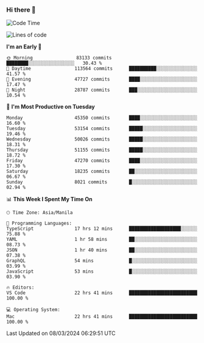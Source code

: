 ### Hi there 👋

<!--START_SECTION:waka-->
![Code Time](http://img.shields.io/badge/Code%20Time-4%2C942%20hrs%2051%20mins-blue)

![Lines of code](https://img.shields.io/badge/From%20Hello%20World%20I%27ve%20Written-118.3%20million%20lines%20of%20code-blue)

**I'm an Early 🐤** 

```text
🌞 Morning                83133 commits       ████████░░░░░░░░░░░░░░░░░   30.43 % 
🌆 Daytime                113564 commits      ██████████░░░░░░░░░░░░░░░   41.57 % 
🌃 Evening                47727 commits       ████░░░░░░░░░░░░░░░░░░░░░   17.47 % 
🌙 Night                  28787 commits       ███░░░░░░░░░░░░░░░░░░░░░░   10.54 % 
```
📅 **I'm Most Productive on Tuesday** 

```text
Monday                   45350 commits       ████░░░░░░░░░░░░░░░░░░░░░   16.60 % 
Tuesday                  53154 commits       █████░░░░░░░░░░░░░░░░░░░░   19.46 % 
Wednesday                50026 commits       █████░░░░░░░░░░░░░░░░░░░░   18.31 % 
Thursday                 51155 commits       █████░░░░░░░░░░░░░░░░░░░░   18.72 % 
Friday                   47270 commits       ████░░░░░░░░░░░░░░░░░░░░░   17.30 % 
Saturday                 18235 commits       ██░░░░░░░░░░░░░░░░░░░░░░░   06.67 % 
Sunday                   8021 commits        █░░░░░░░░░░░░░░░░░░░░░░░░   02.94 % 
```


📊 **This Week I Spent My Time On** 

```text
🕑︎ Time Zone: Asia/Manila

💬 Programming Languages: 
TypeScript               17 hrs 12 mins      ███████████████████░░░░░░   75.88 % 
YAML                     1 hr 58 mins        ██░░░░░░░░░░░░░░░░░░░░░░░   08.73 % 
JSON                     1 hr 40 mins        ██░░░░░░░░░░░░░░░░░░░░░░░   07.38 % 
GraphQL                  54 mins             █░░░░░░░░░░░░░░░░░░░░░░░░   03.99 % 
JavaScript               53 mins             █░░░░░░░░░░░░░░░░░░░░░░░░   03.90 % 

🔥 Editors: 
VS Code                  22 hrs 41 mins      █████████████████████████   100.00 % 

💻 Operating System: 
Mac                      22 hrs 41 mins      █████████████████████████   100.00 % 
```


 Last Updated on 08/03/2024 06:29:51 UTC
<!--END_SECTION:waka-->


<!--
**rad182/rad182** is a ✨ _special_ ✨ repository because its `README.md` (this file) appears on your GitHub profile.

Here are some ideas to get you started:

- 🔭 I’m currently working on ...
- 🌱 I’m currently learning ...
- 👯 I’m looking to collaborate on ...
- 🤔 I’m looking for help with ...
- 💬 Ask me about ...
- 📫 How to reach me: ...
- 😄 Pronouns: ...
- ⚡ Fun fact: ...
-->
